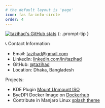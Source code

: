 ```yaml
---
# the default layout is 'page'
icon: fas fa-info-circle
order: 4
---
```


[![tazihad's GitHub stats](https://github-readme-stats.vercel.app/api?username=tazihad)](https://github.com/tazihad)
{: .prompt-tip }

📞 Contact Information

- Email: tazihad@gmail.com
- LinkedIn: [linkedin.com/in/tazihad](https://www.linkedin.com/in/tazihad)
- GitHub: [@tazihad](https://github.com/tazihad)
- Location: Dhaka, Bangladesh

Projects:
 - KDE Plugin [Mount Unmount ISO](https://www.pling.com/p/2199428/)
 - ByeDPI Docker Image on [Dockerhub](https://hub.docker.com/r/tazihad/byedpi)
 - Contribute in Manjaro Linux [splash theme](https://gitlab.manjaro.org/artwork/themes/breath)
